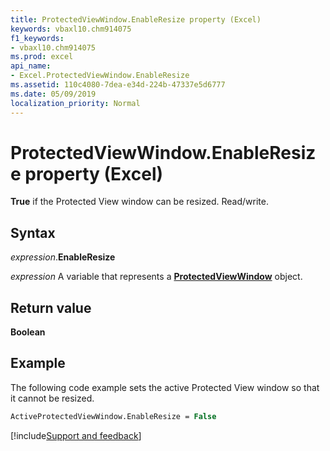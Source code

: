 ```yaml
---
title: ProtectedViewWindow.EnableResize property (Excel)
keywords: vbaxl10.chm914075
f1_keywords:
- vbaxl10.chm914075
ms.prod: excel
api_name:
- Excel.ProtectedViewWindow.EnableResize
ms.assetid: 110c4080-7dea-e34d-224b-47337e5d6777
ms.date: 05/09/2019
localization_priority: Normal
---
```



# ProtectedViewWindow.EnableResize property (Excel)

**True** if the Protected View window can be resized. Read/write.


## Syntax

_expression_.**EnableResize**

_expression_ A variable that represents a **[ProtectedViewWindow](Excel.ProtectedViewWindow.md)** object.


## Return value

**Boolean**


## Example

The following code example sets the active Protected View window so that it cannot be resized.

```vb
ActiveProtectedViewWindow.EnableResize = False
```



[!include[Support and feedback](~/includes/feedback-boilerplate.md)]